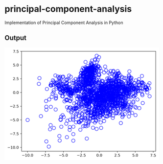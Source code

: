 # principal-component-analysis
Implementation of Principal Component Analysis in Python
## Output
![pca_basic](images/pca_basic.png)<br />

